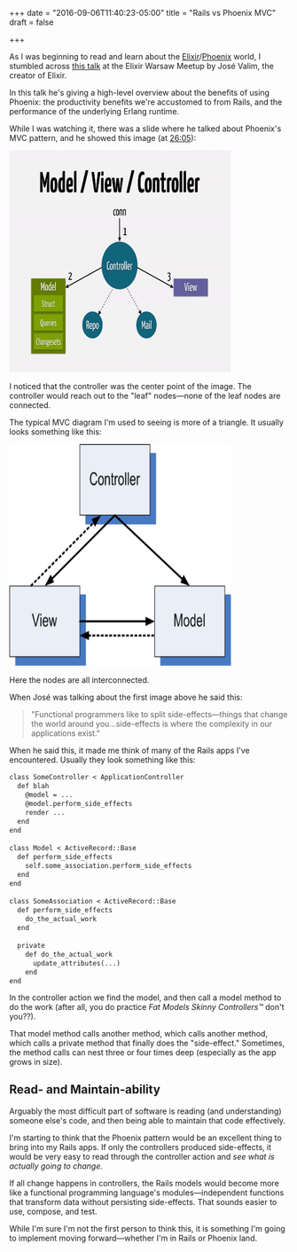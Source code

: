 +++
date = "2016-09-06T11:40:23-05:00"
title = "Rails vs Phoenix MVC"
draft = false

+++

As I was beginning to read and learn about the [Elixir](http://elixir-lang.org/)/[Phoenix](http://www.phoenixframework.org/) world, I stumbled across [this talk](https://www.youtube.com/watch?v=3LiLjVCDEpU) at the Elixir Warsaw Meetup by José Valim, the creator of Elixir.

In this talk he's giving a high-level overview about the benefits of using Phoenix: the productivity benefits we're accustomed to from Rails, and the performance of the underlying Erlang runtime.

While I was watching it, there was a slide where he talked about Phoenix's MVC pattern, and he showed this image (at [26:05](https://youtu.be/3LiLjVCDEpU?t=26m5s)):

<img src="https://raw.githubusercontent.com/johnmosesman/blog/master/elixir_separation_concerns/phoenix_mvc.png" width="400" height="400">

I noticed that the controller was the center point of the image. The controller would reach out to the "leaf" nodes—none of the leaf nodes are connected.

The typical MVC diagram I'm used to seeing is more of a triangle. It usually looks something like this:

<img src="https://raw.githubusercontent.com/johnmosesman/blog/master/elixir_separation_concerns/classic_mvc.png" alt="https://stackoverflow.com/questions/6873469/delphi-7-trying-to-understand-the-mvc-pattern" width="400" height="400">

Here the nodes are all interconnected.

When José was talking about the first image above he said this:

> "Functional programmers like to split side-effects—things that change the world around you...side-effects is where the complexity in our applications exist."

When he said this, it made me think of many of the Rails apps I've encountered. Usually they look something like this:

```
class SomeController < ApplicationController
  def blah
    @model = ...
    @model.perform_side_effects
    render ...
  end
end

class Model < ActiveRecord::Base
  def perform_side_effects
    self.some_association.perform_side_effects
  end
end

class SomeAssociation < ActiveRecord::Base
  def perform_side_effects
    do_the_actual_work
  end

  private
    def do_the_actual_work
      update_attributes(...)
    end
end
```

In the controller action we find the model, and then call a model method to do the work (after all, you do practice _Fat Models Skinny Controllers™_ don't you??).

That model method calls another method, which calls another method, which calls a private method that finally does the "side-effect." Sometimes, the method calls can nest three or four times deep (especially as the app grows in size).

## Read- and Maintain-ability

Arguably the most difficult part of software is reading (and understanding) someone else's code, and then being able to maintain that code effectively.


I'm starting to think that the Phoenix pattern would be an excellent thing to bring into my Rails apps. If only the controllers produced side-effects, it would be very easy to read through the controller action and _see what is actually going to change._

If all change happens in controllers, the Rails models would become more like a functional programming language's modules—independent functions that transform data without persisting side-effects. That sounds easier to use, compose, and test.

While I'm sure I'm not the first person to think this, it is something I'm going to implement moving forward—whether I'm in Rails or Phoenix land.
